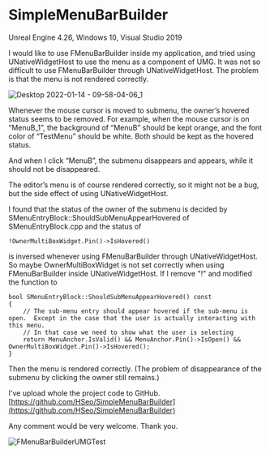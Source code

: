 # SimpleMenuBarBuilder

Unreal Engine 4.26, Windows 10, Visual Studio 2019

I would like to use FMenuBarBuilder inside my application, and tried using UNativeWidgetHost to use the menu as a component of UMG.
It was not so difficult to use FMenuBarBuilder through UNativeWidgetHost.
The problem is that the menu is not rendered correctly.

![Desktop 2022-01-14 - 09-58-04-06_1](https://user-images.githubusercontent.com/8625552/149435370-82b9600b-1e92-4713-a5ab-2308a171aeb2.gif)

Whenever the mouse cursor is moved to submenu, the owner’s hovered status seems to be removed. For example, when the mouse cursor is on “MenuB_1”, the background of “MenuB” should be kept orange, and the font color of “TestMenu” should be white. Both should be kept as the hovered status.

And when I click “MenuB”, the submenu disappears and appears, while it should not be disappeared.

The editor’s menu is of course rendered correctly, so it might not be a bug, but the side effect of using UNativeWidgetHost.

I found that the status of the owner of the submenu is decided by
SMenuEntryBlock::ShouldSubMenuAppearHovered of SMenuEntryBlock.cpp
and
the status of

```
!OwnerMultiBoxWidget.Pin()->IsHovered()
```

is inversed whenever using FMenuBarBuilder through UNativeWidgetHost.
So maybe OwnerMultiBoxWidget is not set correctly when using FMenuBarBuilder inside UNativeWidgetHost.
If I remove "!" and modified the function to
```
bool SMenuEntryBlock::ShouldSubMenuAppearHovered() const
{
	// The sub-menu entry should appear hovered if the sub-menu is open.  Except in the case that the user is actually interacting with this menu.  
	// In that case we need to show what the user is selecting
	return MenuAnchor.IsValid() && MenuAnchor.Pin()->IsOpen() && OwnerMultiBoxWidget.Pin()->IsHovered();
}
```

Then the menu is rendered correctly.
(The problem of disappearance of the submenu by clicking the owner still remains.)

I've upload whole the project code to GitHub.
[https://github.com/HSeo/SimpleMenuBarBuilder](https://github.com/HSeo/SimpleMenuBarBuilder)

Any comment would be very welcome.
Thank you.


![FMenuBarBuilderUMGTest](https://user-images.githubusercontent.com/8625552/149435416-cc786af9-a816-4e97-8a6b-69c8eef86fa2.jpg)
